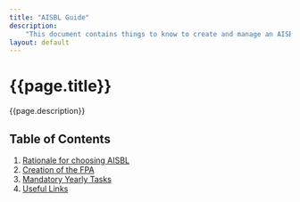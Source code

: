 ```yaml
---
title: "AISBL Guide"
description:
    "This document contains things to know to create and manage an AISBL (International non-profit association seated in Belgium). We fill information here as we learn it, so don't expect to find here complete, definitive information."
layout: default
---
```


# {{page.title}}

{{page.description}}


## Table of Contents

1. [Rationale for choosing AISBL](./AISBL/rationale.md)
2. [Creation of the FPA](./AISBL/creation.md)
3. [Mandatory Yearly Tasks](./AISBL/mandatory_tasks.md)
4. [Useful Links](./AISBL/links.md)
